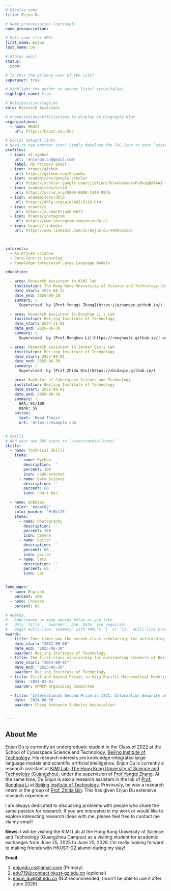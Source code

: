 ```yaml
---
# Display name
title: Enjun Du

# Name pronunciation (optional)
name_pronunciation: 

# Full name (for SEO)
first_name: Enjun
last_name: Du

# Status emoji
status:
  icon: 

# Is this the primary user of the site?
superuser: true

# Highlight the author in author lists? (true/false)
highlight_name: true

# Role/position/tagline
role: Research Assistant

# Organizations/Affiliations to display in Biography blox
organizations:
  - name: HKUST
    url: https://hkust.edu.hk/

# Social network links
# Need to use another icon? Simply download the SVG icon to your `assets/media/icons/` folder.
profiles:
  - icon: at-symbol
    url: 'enjundu.cs@gmail.com'
    label: My Primary Email
  - icon: brands/github
    url: https://github.com/EnjunDu
  - icon: academicons/google-scholar
    url: https://scholar.google.com/citations?hl=en&user=PvBvdgQAAAAJ
  - icon: academicons/orcid
    url: https://orcid.org/0009-0006-1448-9945
  - icon: academicons/dblp
    url: https://dblp.org/pid/401/9116.html
  - icon: brands/x
    url: https://x.com/EnjunDu6673
  - icon: brands/instagram
    url: https://www.instagram.com/enjundu.c/
  - icon: brands/linkedin
    url: https://www.linkedin.com/in/enjun-du-49455b35a/



interests:
  - AI-Driven Science
  - Data-Centric Learning
  - Knowledge-Integrated Large Language Models

education:

  - area: Research Assistant in KiMI lab
    institution: The Hong Kong University of Science and Technology (Guangzhou)
    date_start: 2024-08-22
    date_end: 2026-06-30
    summary: |
      Supervised  by [Prof.Yongqi Zhang](https://yzhangee.github.io/)

  - area: Research Assistant in Ronghua Li's Lab
    institution: Beijing Institute of Technology
    date_start: 2024-11-01
    date_end: 2026-06-30
    summary: |
      Supervised  by [Prof.Ronghua Li](https://ronghuali.github.io/) and [Dr.Xunkai Li](https://xkli-allen.github.io/)

  - area: Research Assistant in Zandar Qin's Lab
    institution: Beijing Institute of Technology
    date_start: 2023-09-01
    date_end: 2025-06-30
    summary: |
      Supervised  by [Prof.Zhida Qin](https://zhidaqin.github.io/)

  - area: Bachelor of Cyberspace Science and Technology
    institution: Beijing Institute of Technology
    date_start: 2022-09-01
    date_end: 2026-06-30
    summary: |
      GPA: 91/100
      Rank: 5%
    button:
      text: 'Read Thesis'
      url: 'https://example.com'


# Skills
# Add your own SVG icons to `assets/media/icons/`
skills:
  - name: Technical Skills
    items:
      - name: Python
        description: ''
        percent: 100
        icon: code-bracket
      - name: Data Science
        description: ''
        percent: 60
        icon: chart-bar

  - name: Hobbies
    color: '#eeac02'
    color_border: '#f0bf23'
    items:
      - name: Photography
        description: ''
        percent: 100
        icon: camera
      - name: Guitar
        description: ''
        percent: 80
        icon: guitar
      - name: Cats
        description: ''
        percent: 60
        icon: cat


languages:
  - name: English
    percent: 100
  - name: Chinese
    percent: 85

# Awards.
#   Add/remove as many awards below as you like.
#   Only `title`, `awarder`, and `date` are required.
#   Begin multi-line `summary` with YAML's `|` or `|2-` multi-line prefix and indent 2 spaces below.
awards:
  - title: Four times won the second-class scholarship for outstanding students of Beijing Institute of Technology
    date_start: "2022-09-06"
    date_end: "2025-06-30"
    awarder: Beijing Institute of Technology
  - title: The first-class scholarship for outstanding students of Beijing Institute of Technology
    date_start: "2024-09-01"
    date_end: "2025-06-30"
    awarder: Beijing Institute of Technology
  - title: First and Second Prizes in Asia-Pacific Mathematical Modeling International
    date: '2024-01-01'
    awarder: APMCM Organizing Committee

  - title: 'International Second Prize in ISCC: Information Security and Countermeasures Contest'
    date: '2024-06-30'
    awarder: China Ordnance Industry Association


---
```



## About Me

Enjun Du is currently an undergraduate student in the Class of 2022 at the School of Cyberspace Science and Technology, [Beijing Institute of Technology](https://english.bit.edu.cn/). His research interests are knowledge-integrated large language models and scientific artificial intelligence. Enjun Du is currently a research assistant at [KiMI Lab](https://yzhangee.github.io/group), [The Hong Kong University of Science and Technology (Guangzhou)](https://www.hkust-gz.edu.cn/), under the supervision of [Prof.Yongqi Zhang](https://yzhangee.github.io/).  At the same time, Du Enjun is also a research assistant in the lab of [Prof. Ronghua Li](https://ronghuali.github.io/) at [Beijing Institute of Technology](https://www.bit.edu.cn/). Previously, he was a research intern in the group of [Prof. Zhida Qin](https://zhidaqin.github.io/). This has given Enjun Du extensive research experience. 

I am always dedicated to discussing problems with people who share the same passion for research. If you are interested in my work or would like to explore interesting research ideas with me, please feel free to contact me via my email!

**News**: I will be visiting the KiMI Lab at the Hong Kong University of Science and Technology (Guangzhou Campus) as a visiting student for academic exchanges from June 25, 2025 to June 25, 2026. I'm really looking forward to making friends with HKUST-GZ alumni during my stay!

**Email**:

1. enjundu.cs@gmail.com (Primary)
2. edu719@connect.hkust-gz.edu.cn (optional)
3. enjun_du@bit.edu.cn (Not recommended, I won't be able to use it after June 2026)

<div style="margin-top: 20px; width: 420px; margin-left: auto; margin-right: auto;"> <script type="text/javascript" id="clustrmaps" src="//cdn.clustrmaps.com/map_v2.js?cl=ffffff&w=a&t=tt&d=YqwrAieXupfwKmvDXnKDnNcDSS8tO8YEqekLvXM-EV0&co=2d78ad&ct=ffffff&cmo=3acc3a&cmn=ff5353"></script> </div>
